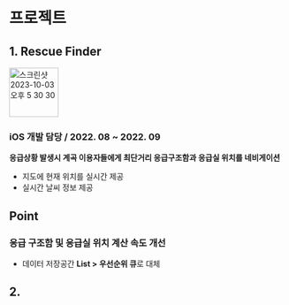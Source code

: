 # 프로젝트
## 1. Rescue Finder
<img width="89" alt="스크린샷 2023-10-03 오후 5 30 30" src="https://github.com/dpfdlalfm/portfolio/assets/84387335/d15e604f-4f2b-473b-97da-beaa0fae1cd8">

### iOS 개발 담당 / 2022. 08 ~ 2022. 09   
   
**응급상황 발생시 계곡 이용자들에게 최단거리 응급구조함과 응급실 위치를 네비게이션**
- 지도에 현재 위치를 실시간 제공
- 실시간 날씨 정보 제공


## Point
### 응급 구조함 및 응급실 위치 계산 속도 개선
- 데이터 저장공간 **List > 우선순위 큐**로 대체
   
   
## 2. 
